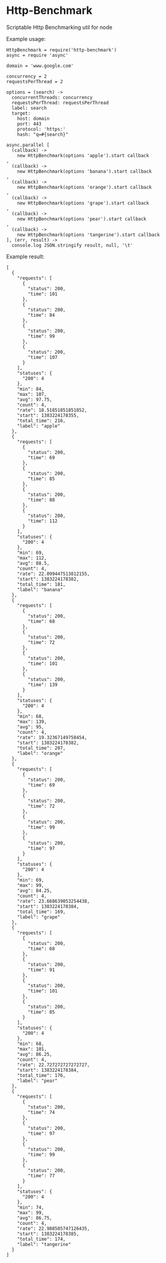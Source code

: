Http-Benchmark
=============

Scriptable Http Benchmarking util for node

Example usage:


    HttpBenchmark = require('http-benchmark')
    async = require 'async'

    domain = 'www.google.com'

    concurrency = 2
    requestsPerThread = 2

    options = (search) ->
      concurrentThreads: concurrency
      requestsPerThread: requestsPerThread
      label: search
      target:
        host: domain
        port: 443
        protocol: 'https:'
        hash: "q=#{search}"

    async.parallel [
      (callback) ->
        new HttpBenchmark(options 'apple').start callback
    ,
      (callback) ->
        new HttpBenchmark(options 'banana').start callback
    ,
      (callback) ->
        new HttpBenchmark(options 'orange').start callback
    ,
      (callback) ->
        new HttpBenchmark(options 'grape').start callback
    ,
      (callback) ->
        new HttpBenchmark(options 'pear').start callback
    ,
      (callback) ->
        new HttpBenchmark(options 'tangerine').start callback
    ], (err, result) ->
      console.log JSON.stringify result, null, '\t'


Example result:

    [
      {
        "requests": [
          {
            "status": 200,
            "time": 101
          },
          {
            "status": 200,
            "time": 84
          },
          {
            "status": 200,
            "time": 99
          },
          {
            "status": 200,
            "time": 107
          }
        ],
        "statuses": {
          "200": 4
        },
        "min": 84,
        "max": 107,
        "avg": 97.75,
        "count": 4,
        "rate": 18.51851851851852,
        "start": 1383224178355,
        "total_time": 216,
        "label": "apple"
      },
      {
        "requests": [
          {
            "status": 200,
            "time": 69
          },
          {
            "status": 200,
            "time": 85
          },
          {
            "status": 200,
            "time": 88
          },
          {
            "status": 200,
            "time": 112
          }
        ],
        "statuses": {
          "200": 4
        },
        "min": 69,
        "max": 112,
        "avg": 88.5,
        "count": 4,
        "rate": 22.099447513812155,
        "start": 1383224178382,
        "total_time": 181,
        "label": "banana"
      },
      {
        "requests": [
          {
            "status": 200,
            "time": 68
          },
          {
            "status": 200,
            "time": 72
          },
          {
            "status": 200,
            "time": 101
          },
          {
            "status": 200,
            "time": 139
          }
        ],
        "statuses": {
          "200": 4
        },
        "min": 68,
        "max": 139,
        "avg": 95,
        "count": 4,
        "rate": 19.32367149758454,
        "start": 1383224178382,
        "total_time": 207,
        "label": "orange"
      },
      {
        "requests": [
          {
            "status": 200,
            "time": 69
          },
          {
            "status": 200,
            "time": 72
          },
          {
            "status": 200,
            "time": 99
          },
          {
            "status": 200,
            "time": 97
          }
        ],
        "statuses": {
          "200": 4
        },
        "min": 69,
        "max": 99,
        "avg": 84.25,
        "count": 4,
        "rate": 23.668639053254438,
        "start": 1383224178384,
        "total_time": 169,
        "label": "grape"
      },
      {
        "requests": [
          {
            "status": 200,
            "time": 68
          },
          {
            "status": 200,
            "time": 91
          },
          {
            "status": 200,
            "time": 101
          },
          {
            "status": 200,
            "time": 85
          }
        ],
        "statuses": {
          "200": 4
        },
        "min": 68,
        "max": 101,
        "avg": 86.25,
        "count": 4,
        "rate": 22.727272727272727,
        "start": 1383224178384,
        "total_time": 176,
        "label": "pear"
      },
      {
        "requests": [
          {
            "status": 200,
            "time": 74
          },
          {
            "status": 200,
            "time": 97
          },
          {
            "status": 200,
            "time": 99
          },
          {
            "status": 200,
            "time": 77
          }
        ],
        "statuses": {
          "200": 4
        },
        "min": 74,
        "max": 99,
        "avg": 86.75,
        "count": 4,
        "rate": 22.988505747126435,
        "start": 1383224178385,
        "total_time": 174,
        "label": "tangerine"
      }
    ]
